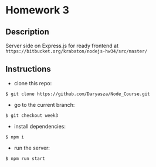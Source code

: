 # Homework 3

## Description 
Server side on Express.js for ready frontend at `https://bitbucket.org/krabaton/nodejs-hw34/src/master/`

## Instructions

* clone this repo: 
```
$ git clone https://github.com/Daryasza/Node_Course.git
```
* go to the current branch: 
```
$ git checkout week3
```
* install dependencies:
```
$ npm i
```
* run the server:
```
$ npm run start
```

